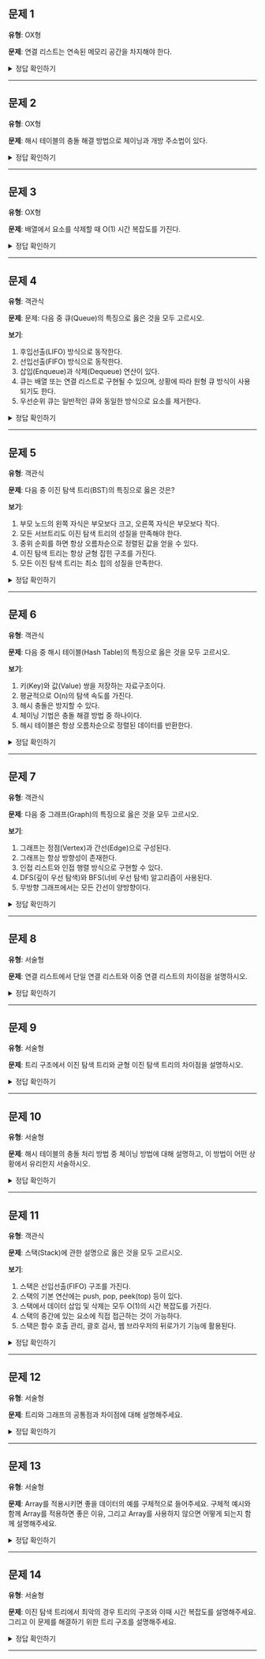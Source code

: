 ## 문제 1

**유형**: OX형

**문제**: 연결 리스트는 연속된 메모리 공간을 차지해야 한다.

<details>
<summary>정답 확인하기</summary>

**정답**: X

**해설**: 연결 리스트는 동적 메모리 할당을 사용하여 연속되지 않은 메모리 공간을 차지할 수 있음. 따라서 배열과 달리 크기를 미리 정할 필요가 없음.

</details>

---

## 문제 2

**유형**: OX형

**문제**: 해시 테이블의 충돌 해결 방법으로 체이닝과 개방 주소법이 있다.

<details>
<summary>정답 확인하기</summary>

**정답**: O

**해설**: 해시 테이블에서 같은 해시 값을 가지는 키가 여러 개 나올 수 있음. 이를 해결하기 위해 체이닝(연결 리스트 사용)과 개방 주소법(빈 슬롯 탐색)이 있음.

**참고자료**: https://ryu-e.tistory.com/87

</details>

---

## 문제 3

**유형**: OX형

**문제**: 배열에서 요소를 삭제할 때 O(1) 시간 복잡도를 가진다.

<details>
<summary>정답 확인하기</summary>

**정답**: X

**해설**: 배열에서 중간의 요소를 삭제할 경우, 삭제된 요소 뒤에 있는 모든 요소들이 한 칸씩 왼쪽으로 이동해야 하므로 시간 복잡도가 O(n)이 됨

</details>

---

## 문제 4

**유형**: 객관식

**문제**: 문제: 다음 중 큐(Queue)의 특징으로 옳은 것을 모두 고르시오.

**보기**:

1. 후입선출(LIFO) 방식으로 동작한다.
2. 선입선출(FIFO) 방식으로 동작한다.
3. 삽입(Enqueue)과 삭제(Dequeue) 연산이 있다.
4. 큐는 배열 또는 연결 리스트로 구현될 수 있으며, 상황에 따라 원형 큐 방식이 사용되기도 한다.
5. 우선순위 큐는 일반적인 큐와 동일한 방식으로 요소를 제거한다.

<details>
<summary>정답 확인하기</summary>

**정답**: 2, 3, 4

**해설**:

- 큐는 선입선출(FIFO) 구조
- 삽입(O(1)),삭제(O(1))가 가능하다.
- 큐는 배열 또는 연결 리스트로 구현되며 상황에 따라 원형 큐 방식도 사용
- 우선순위 큐는 FIFO가 아니라, 우선순위에 따라 요소를 제거하는 방식

</details>

---

## 문제 5

**유형**: 객관식

**문제**: 다음 중 이진 탐색 트리(BST)의 특징으로 옳은 것은?

**보기**:

1. 부모 노드의 왼쪽 자식은 부모보다 크고, 오른쪽 자식은 부모보다 작다.
2. 모든 서브트리도 이진 탐색 트리의 성질을 만족해야 한다.
3. 중위 순회를 하면 항상 오름차순으로 정렬된 값을 얻을 수 있다.
4. 이진 탐색 트리는 항상 균형 잡힌 구조를 가진다.
5. 모든 이진 탐색 트리는 최소 힙의 성질을 만족한다.

<details>
<summary>정답 확인하기</summary>

**정답**: 2, 3

**해설**:

- 이진 탐색 트리의 기본 성질을 왼쪽 자식 < 부모 < 오른쪽 자식
- 모든 서브트리도 이진 탐색 트리의 성질을 가져야함
- 이진 탐색 트리를 중위 순회 하면 항상 오름차순 정렬된 값이 나옴
- 이진 탐색 트리는 균형 잡혀 있을 수도 있지만, 불균형할 수도 있음
- 힙구조와 이진 탐색 트리는 별개

</details>

---

## 문제 6

**유형**: 객관식

**문제**: 다음 중 해시 테이블(Hash Table)의 특징으로 옳은 것을 모두 고르시오.

**보기**:

1. 키(Key)와 값(Value) 쌍을 저장하는 자료구조이다.
2. 평균적으로 O(n)의 탐색 속도를 가진다.
3. 해시 충돌은 방지할 수 있다.
4. 체이닝 기법은 충돌 해결 방법 중 하나이다.
5. 해시 테이블은 항상 오름차순으로 정렬된 데이터를 반환한다.

<details>
<summary>정답 확인하기</summary>

**정답**: 1,4

**해설**:

- 해시 테이블은 (Key, Value) 쌍을 저장
- 평균적으로 O(1)의 탐색 속도를 가지며, 최악의 경우 O(n)
- 해시 충돌은 완전히 방지할 수 없으며 체이닝 기법이나 개방 주소법을 사용해 확률을 낮춤
- 해시 테이블은 정렬되지 않은 상태에서 저장됨, 항상 정렬된 데이터를 반환하지 않음

</details>

---

## 문제 7

**유형**: 객관식

**문제**: 다음 중 그래프(Graph)의 특징으로 옳은 것을 모두 고르시오.

**보기**:

1. 그래프는 정점(Vertex)과 간선(Edge)으로 구성된다.
2. 그래프는 항상 방향성이 존재한다.
3. 인접 리스트와 인접 행렬 방식으로 구현할 수 있다.
4. DFS(깊이 우선 탐색)와 BFS(너비 우선 탐색) 알고리즘이 사용된다.
5. 무방향 그래프에서는 모든 간선이 양방향이다.

<details>
<summary>정답 확인하기</summary>

**정답**: 1,3,4,5

**해설**:

- 그래프는 방향 그래프와 무방향 그래프로 나뉨, 항상 방향성을 갖는다는 것은 틀림
- 그래프의 구성 요소는 정점(Vertex)과 간선(Edge)
- 그래프는 인접 리스트 또는 인접 행렬로 구현할 수 있음
- 그래프 탐색을 위해 DFS와 BFS 알고리즘이 활용됨
- 무방향 그래프에서는 모든 간선이 양방향으로 연결됨

</details>

---

## 문제 8

**유형**: 서술형

**문제**: 연결 리스트에서 단일 연결 리스트와 이중 연결 리스트의 차이점을 설명하시오.

<details>
<summary>정답 확인하기</summary>

**정답**: 키워드 : 방향, 메모리
단일 연결 리스트와 이중 연결 리스트는 모두 노드를 연결하여 데이터를 저장하는 선형 자료구조이지만, 각 노드의 링크 구조에서 차이가 있습니다.

단일 연결 리스트

- 단일 연결 리스트에서는 각 노드가 데이터와 하나의 포인터(또는 링크)를 가지고 있습니다. 이 포인터는 다음 노드를 가리키며, 리스트를 한 방향으로만 순차적으로 탐색할 수 있습니다. 즉, 한 번 리스트를 탐색하면 다시 처음으로 돌아가는 것이 불가능합니다. 이 구조는 추가적인 메모리 공간을 절약할 수 있지만, 양방향 탐색이 불가능하다는 단점이 있습니다.

이중 연결 리스트

- 이중 연결 리스트에서는 각 노드가 데이터와 두 개의 포인터를 가지고 있습니다. 하나는 다음 노드를 가리키고, 다른 하나는 이전 노드를 가리킵니다. 이를 통해 리스트를 양방향으로 탐색할 수 있는 장점이 있습니다. 즉, 앞에서부터 뒤로, 뒤에서부터 앞으로 모두 탐색할 수 있습니다. 이 구조는 단일 연결 리스트보다 메모리를 더 많이 사용하지만, 양방향 탐색이 가능해 더 유연한 데이터 처리와 더 빠른 삽입/삭제가 가능해집니다.

**해설**:

</details>

---

## 문제 9

**유형**: 서술형

**문제**: 트리 구조에서 이진 탐색 트리와 균형 이진 탐색 트리의 차이점을 설명하시오.

<details>
<summary>정답 확인하기</summary>

**정답**: 키워드 : 성능, 동작
이진 탐색 트리와 균형 이진 탐색 트리는 모두 이진 트리의 일종으로, 트리 구조에서 효율적인 탐색을 목적으로 사용됩니다. 그러나 두 가지는 성능과 동작에서 중요한 차이점을 가집니다.

이진 탐색 트리

- 이진 탐색 트리는 각 노드가 최대 두 개의 자식 노드를 가지며, 트리의 왼쪽 자식은 항상 부모보다 작은 값을, 오른쪽 자식은 부모보다 큰 값을 가집니다. 이 규칙을 따르면 트리에서 원하는 값을 효율적으로 찾을 수 있습니다. 하지만, 이진 탐색 트리는 데이터를 삽입할 때 정렬된 순서대로 삽입하면 트리가 편향될 수 있습니다. 예를 들어, 이미 정렬된 데이터를 순차적으로 삽입하면 트리가 한쪽으로 치우친 편향 트리가 되며, 이 경우 트리의 높이가 O(n)으로 증가하고, 탐색, 삽입, 삭제의 시간 복잡도가 최악의 경우 O(n)에 이를 수 있습니다. 이런 상황에서는 트리의 효율성이 크게 떨어집니다.

균형 이진 탐색 트리

- 균형 이진 탐색 트리는 트리의 높이를 자동으로 조절하여 항상 트리의 높이가 O(log n) 수준을 유지하도록 하는 트리입니다. 트리의 균형을 유지하는 알고리즘을 통해 삽입과 삭제가 이루어지며, 예를 들어 AVL 트리나 레드-블랙 트리 등이 이에 해당합니다. 이러한 균형을 유지함으로써 트리의 깊이가 항상 최소화되고, 트리의 탐색, 삽입, 삭제 시간이 모두 O(log n)으로 일정하게 유지됩니다. 균형 이진 탐색 트리는 트리의 성능을 보장할 수 있기 때문에 이진 탐색 트리보다 안정적인 탐색 성능을 제공합니다.

**해설**:

</details>

---

## 문제 10

**유형**: 서술형

**문제**: 해시 테이블의 충돌 처리 방법 중 체이닝 방법에 대해 설명하고, 이 방법이 어떤 상황에서 유리한지 서술하시오.

<details>
<summary>정답 확인하기</summary>

**정답**: 키워드 : 어떤 방식으로 저장하는 방식인지, 어떤 상황에서 쓰이는지

체이닝 기법은 해시 테이블에서 충돌을 처리하는 방법 중 하나로, 해시 값이 동일한 요소들을 하나의 링크드 리스트로 묶어서 저장하는 방식입니다. 각 버킷은 여러 요소를 저장할 수 있는 연결 리스트를 가집니다. 새로운 값이 동일한 해시 값을 가지면 해당 버킷에 연결 리스트의 형태로 추가됩니다.
체이닝 방식은 버킷 크기가 충분히 크고, 충돌이 많은 경우에 유리합니다. 예를 들어, 해시 함수가 잘 작동하지 않거나 데이터 분포가 고르게 이루어지지 않은 경우, 충돌이 많이 발생할 수 있는데, 이때 체이닝은 여러 값을 한 버킷에 저장할 수 있어 유용하게 작동합니다. 반면, 버킷 수가 너무 적거나 연결 리스트가 커지면 검색 시간이 길어질 수 있습니다.

</details>

---

## 문제 11

**유형**: 객관식

**문제**: 스택(Stack)에 관한 설명으로 옳은 것을 모두 고르시오.

**보기**:

1.  스택은 선입선출(FIFO) 구조를 가진다.
2.  스택의 기본 연산에는 push, pop, peek(top) 등이 있다.
3.  스택에서 데이터 삽입 및 삭제는 모두 O(1)의 시간 복잡도를 가진다.
4.  스택의 중간에 있는 요소에 직접 접근하는 것이 가능하다.
5.  스택은 함수 호출 관리, 괄호 검사, 웹 브라우저의 뒤로가기 기능에 활용된다.

<details>
<summary>정답 확인하기</summary>

**정답**: 2, 3, 5

**해설**:

1: 스택은 후입선출(LIFO) 구조로, 가장 최근에 들어온 데이터가 가장 먼저 나가는 특성을 갖는다.
4: 스택은 맨 위의 요소에만 접근 가능하다.

</details>

---

## 문제 12

**유형**: 서술형

**문제**: 트리와 그래프의 공통점과 차이점에 대해 설명해주세요.

<details>
<summary>정답 확인하기</summary>

**정답**: 공통점으로는 둘 다 정점과 간선으로 이루어진 비선형 자료구조인 점이고, 차이점으로는 트리는 그래프의 일부로 사이클이 허용되지 않는 그래프이고, 그래프는 사이클이 허용됩니다.

**참고자료**: 책 `면접을 위한 CS 전공지식 노트`

</details>

---

## 문제 13

**유형**: 서술형

**문제**: Array를 적용시키면 좋을 데이터의 예를 구체적으로 들어주세요. 구체적 예시와 함께 Array를 적용하면 좋은 이유, 그리고 Array를 사용하지 않으면 어떻게 되는지 함께 설명해주세요.

<details>
<summary>정답 확인하기</summary>

**정답**:

> 순서가 중요하다는 것과 그에 상응하는 예시를 들 수 있음이 중요

- Array를 적용시키면 좋은 예로 주식 차트가 있습니다.
- 주식 차트에 대한 데이터는 요소가 중간에 새롭게 추가되거나 삭제되는 정보가 아니며, 날짜별로 주식 가격이 차례대로 저장되어야 하는 데이터입니다.
- 즉, 순서가 굉장히 중요한 데이터이므로 Array 같이 순서를 보장해주는 자료구조를 사용하는 것이 좋습니다.
  Array를 사용하지 않고 순서가 없는 자료 구조를 사용하는 경우에는 날짜별 주식 가격을 확인하기 어려우며 매번 전체 자료를 읽어 들이고 비교해야 하는 번거로움이 발생합니다.

**참고 자료**: [신입 개발자 기술면접 질문 정리 - 자료구조](https://dev-coco.tistory.com/159#head2)

</details>

---

## 문제 14

**유형**: 서술형

**문제**: 이진 탐색 트리에서 최악의 경우 트리의 구조와 이때 시간 복잡도를 설명해주세요. 그리고 이 문제를 해결하기 위한 트리 구조를 설명해주세요.

<details>
<summary>정답 확인하기</summary>

**정답**: 루트 노드부터 시작해서, 노드가 한쪽으로만 계속 추가되어 선형 트리가 생성된다면 O(n)의 시간복잡도를 가지게 됩니다. 예를 들어 계속 더 작은 값만 추가하거나, 더 큰 값만 추가하는 경우 입니다. 이를 방지하기 위해 트리의 균형을 유지하여 시간 복잡도를 O(log N)으로 보장하는 AVL 트리와 레드-블랙 트리가 있습니다.

**참고자료**: 책 `면접을 위한 CS 전공지식 노트`

</details>

---
